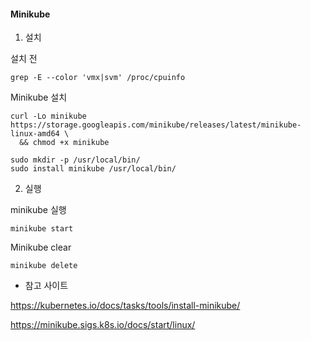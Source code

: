 #### Minikube 

1. 설치

설치 전 

```
grep -E --color 'vmx|svm' /proc/cpuinfo
```



Minikube 설치 

```shell
curl -Lo minikube https://storage.googleapis.com/minikube/releases/latest/minikube-linux-amd64 \
  && chmod +x minikube
```



```shell
sudo mkdir -p /usr/local/bin/
sudo install minikube /usr/local/bin/
```



2. 실행

minikube 실행 

```shell
minikube start
```



Minikube clear

```shell
minikube delete
```



- 참고 사이트

 https://kubernetes.io/docs/tasks/tools/install-minikube/ 

 https://minikube.sigs.k8s.io/docs/start/linux/ 